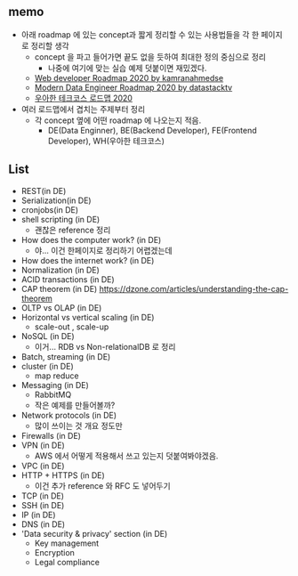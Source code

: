 ## memo
- 아래 roadmap 에 있는 concept과 짧게 정리할 수 있는 사용법들을 각 한 페이지로 정리할 생각
  - concept 을 파고 들어가면 끝도 없을 듯하여 최대한 정의 중심으로 정리 
    - 나중에 여기에 맞는 실습 예제 덧붙이면 재밌겠다. 
  - [Web developer Roadmap 2020 by kamranahmedse](https://github.com/kamranahmedse/developer-roadmap)
  - [Modern Data Engineer Roadmap 2020 by datastacktv](https://github.com/datastacktv/data-engineer-roadmap)
  - [우아한 테크코스 로드맵 2020](https://github.com/woowacourse/roadmap)
- 여러 로드맵에서 겹치는 주제부터 정리
  - 각 concept 옆에 어떤 roadmap 에 나오는지 적음. 
    - DE(Data Enginner), BE(Backend Developer), FE(Frontend Developer), WH(우아한 테크코스)


## List
- REST(in DE) 
- Serialization(in DE)
- cronjobs(in DE)
- shell scripting (in DE)
  - 괜찮은 reference 정리
- How does the computer work? (in DE)
  - 야... 이건 한페이지로 정리하기 어렵겠는데
- How does the internet work? (in DE)
- Normalization (in DE)
- ACID transactions (in DE)
- CAP theorem (in DE)
  https://dzone.com/articles/understanding-the-cap-theorem
- OLTP vs OLAP (in DE)
- Horizontal vs vertical scaling (in DE)
  - scale-out , scale-up
- NoSQL (in DE)
  - 이거... RDB vs Non-relationalDB 로 정리
- Batch, streaming (in DE)
- cluster (in DE)
  - map reduce
- Messaging (in DE)
  - RabbitMQ 
  - 작은 예제를 만들어볼까? 
- Network protocols (in DE)
  - 많이 쓰이는 것 개요 정도만
- Firewalls (in DE)
- VPN (in DE)
  - AWS 에서 어떻게 적용해서 쓰고 있는지 덧붙여봐야겠음. 
- VPC (in DE)
- HTTP + HTTPS (in DE)
  - 이건 추가 reference 와 RFC 도 넣어두기
- TCP (in DE)
- SSH (in DE)
- IP (in DE)
- DNS (in DE)
- 'Data security & privacy' section  (in DE)
  - Key management
  - Encryption 
  - Legal compliance

 

